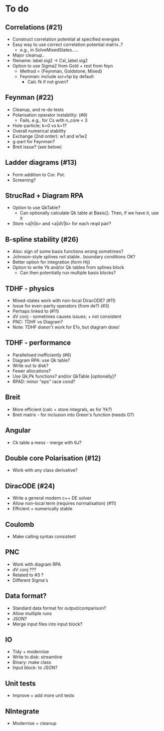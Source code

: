 # To do

## Correlations (#21)
  * Construct correlation potential at specified energies
  * Easy way to use correct correlation potential matrix..?
    * e.g., in SolveMixedStates.....
  * Major cleanup..
  * filename: label.sig2 -> CsI_label.sig2
  * Option to use Sigma2 from Gold + rest from feyn
    * Method = {Feynman, Goldstone, Mixed}
    * Feynman: include scr+hp by default
      * Calc fk if not given?

## Feynman (#22)
  * Cleanup, and re-do tests
  * Polarisation operator instability: (#8)
    * Fails, e.g., for Cs with n_core < 3
  * Hole-particle; k=0 vs k=1?
  * Overall numerical stability
  * Exchange (2nd order): w1 and w1w2
  * g-part for Feynman?
  * Breit issue? (see below)

## Ladder diagrams (#13)
  * Form addition to Cor. Pot.
  * Screening?

## StrucRad + Diagram RPA
  * Option to use QkTable?
    * Can optionally calculate Qk table at Basis{}. Then, if we have it, use it
  * Store <a|h|b> and <a|dV|b> for each reqd pair?

## B-spline stability (#26)
  * Also: sign of some basis functions wrong sometimes?
  * Johnson-style splines not stable.. boundary conditions OK?
  * Better option for integration (form Hij)
  * Option to write Yk and/or Qk tables from splines block
    * Can then potentially run multiple basis blocks?

## TDHF - physics
  * Mixed-states work with non-local DiracODE? (#11)
  * Issue for even-parity operators (from de?) (#3)
  * Perhaps linked to (#11)
  * dV conj - sometimes causes issues; + not consistent
  * PNC: TDHF vs Diagram?
  * Note: TDHF doesn't work for E1v, but diagram does!

## TDHF - performance
  * Parallelised inefficiently (#6)
  * Diagram RPA: use Qk table?
  * Write out to disk?
  * Fewer allocations?
  * Use Qk,Pk functions? and/or QkTable [optionally]?
  * RPAD: minor "eps" race cond?

## Breit
  * More efficient (calc + store integrals, as for Yk?)
  * Breit matrix - for inclusion into Green's function (needs G?)

## Angular
  * Ck table a mess - merge with 6J?

## Double core Polarisation (#12)
  * Work with any class derivative?

## DiracODE (#24)
  * Write a general modern c++ DE solver
  * Allow non-local term (requires normalisation) (#11)
  * Efficient + numerically stable

## Coulomb
  * Make calling syntax consistent

## PNC
  * Work with diagram RPA
  * dV conj ???
   * Related to #3 ?
  * Different Sigma's

## Data format?
  * Standard data format for output/comparison?
  * Allow multiple runs
  * JSON?
  * Merge input files into input block?

## IO
  * Tidy + modernise
  * Write to disk: streamline
  * Binary: make class
  * Input block: to JSON?

## Unit tests
  * Improve + add more unit tests

## NIntegrate
  * Modernise + cleanup

